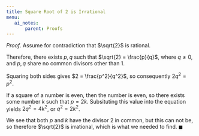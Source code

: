 ```yaml
---
title: Square Root of 2 is Irrational
menu:
   ai_notes:
       parent: Proofs
---
```


*Proof*. Assume for contradiction that $\sqrt{2}$ is rational.

Therefore, there exists $p, q$ such that $\sqrt{2} = \frac{p}{q}$, where
$q \neq 0$, and $p, q$ share no common divisors other than 1. 

Squaring both sides gives $2 = \frac{p^2}{q^2}$, so consequently $2q^2 =
p^2$.

If a square of a number is even, then the number is even, so there
exists some number $k$ such that $p=2k$. Subsituting this value into the
equation yields $2q^2 = 4k^2$, or $q^2 = 2k^2$.

We see that both $p$ and $k$ have the divisor 2 in common, but this can
not be, so therefore $\sqrt{2}$ is irrational, which is what we needed
to find. $\blacksquare$


